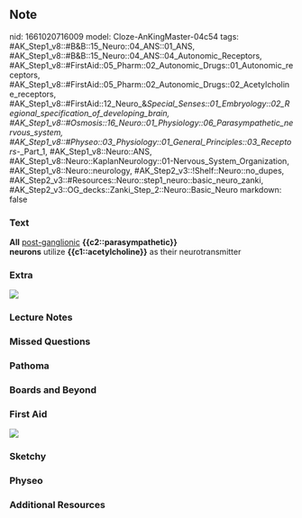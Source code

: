 ## Note
nid: 1661020716009
model: Cloze-AnKingMaster-04c54
tags: #AK_Step1_v8::#B&B::15_Neuro::04_ANS::01_ANS, #AK_Step1_v8::#B&B::15_Neuro::04_ANS::04_Autonomic_Receptors, #AK_Step1_v8::#FirstAid::05_Pharm::02_Autonomic_Drugs::01_Autonomic_receptors, #AK_Step1_v8::#FirstAid::05_Pharm::02_Autonomic_Drugs::02_Acetylcholine_receptors, #AK_Step1_v8::#FirstAid::12_Neuro_&_Special_Senses::01_Embryology::02_Regional_specification_of_developing_brain, #AK_Step1_v8::#Osmosis::16_Neuro::01_Physiology::06_Parasympathetic_nervous_system, #AK_Step1_v8::#Physeo::03_Physiology::01_General_Principles::03_Receptors_-_Part_1, #AK_Step1_v8::Neuro::ANS, #AK_Step1_v8::Neuro::KaplanNeurology::01-Nervous_System_Organization, #AK_Step1_v8::Neuro::neurology, #AK_Step2_v3::!Shelf::Neuro::no_dupes, #AK_Step2_v3::#Resources::Neuro::step1_neuro::basic_neuro_zanki, #AK_Step2_v3::OG_decks::Zanki_Step_2::Neuro::Basic_Neuro
markdown: false

### Text
<div>
  <b>All</b> <u>post-ganglionic</u> <b>{{c2::parasympathetic}}</b>
</div>
<div>
  <b>neurons</b> utilize <b>{{c1::acetylcholine}}</b> as their
  neurotransmitter
</div>

### Extra
<img src="paste-223982544486807.jpg">

### Lecture Notes


### Missed Questions


### Pathoma


### Boards and Beyond


### First Aid
<img src="tmp1WT_Sf.png">

### Sketchy


### Physeo


### Additional Resources

